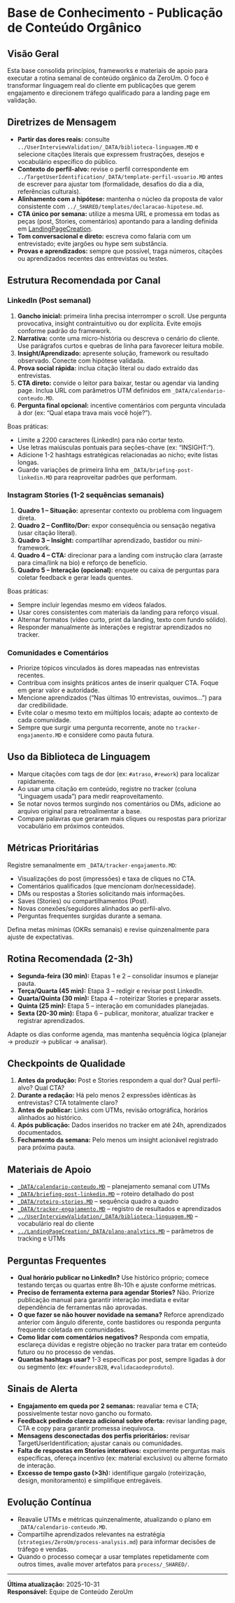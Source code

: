 # Base de Conhecimento - Publicação de Conteúdo Orgânico

## Visão Geral

Esta base consolida princípios, frameworks e materiais de apoio para executar a rotina semanal de conteúdo orgânico da ZeroUm. O foco é transformar linguagem real do cliente em publicações que gerem engajamento e direcionem tráfego qualificado para a landing page em validação.

## Diretrizes de Mensagem

- **Partir das dores reais:** consulte `../UserInterviewValidation/_DATA/biblioteca-linguagem.MD` e selecione citações literais que expressem frustrações, desejos e vocabulário específico do público.
- **Contexto do perfil-alvo:** revise o perfil correspondente em `../TargetUserIdentification/_DATA/template-perfil-usuario.MD` antes de escrever para ajustar tom (formalidade, desafios do dia a dia, referências culturais).
- **Alinhamento com a hipótese:** mantenha o núcleo da proposta de valor consistente com `../_SHARED/templates/declaracao-hipotese.md`.
- **CTA único por semana:** utilize a mesma URL e promessa em todas as peças (post, Stories, comentários) apontando para a landing definida em [LandingPageCreation](../LandingPageCreation/process.MD).
- **Tom conversacional e direto:** escreva como falaria com um entrevistado; evite jargões ou hype sem substância.
- **Provas e aprendizados:** sempre que possível, traga números, citações ou aprendizados recentes das entrevistas ou testes.

## Estrutura Recomendada por Canal

### LinkedIn (Post semanal)

1. **Gancho inicial:** primeira linha precisa interromper o scroll. Use pergunta provocativa, insight contraintuitivo ou dor explícita. Evite emojis conforme padrão do framework.
2. **Narrativa:** conte uma micro-história ou descreva o cenário do cliente. Use parágrafos curtos e quebras de linha para favorecer leitura mobile.
3. **Insight/Aprendizado:** apresente solução, framework ou resultado observado. Conecte com hipótese validada.
4. **Prova social rápida:** inclua citação literal ou dado extraído das entrevistas.
5. **CTA direto:** convide o leitor para baixar, testar ou agendar via landing page. Inclua URL com parâmetros UTM definidos em `_DATA/calendario-conteudo.MD`.
6. **Pergunta final opcional:** incentive comentários com pergunta vinculada à dor (ex: “Qual etapa trava mais você hoje?”).

Boas práticas:
- Limite a 2200 caracteres (LinkedIn) para não cortar texto.
- Use letras maiúsculas pontuais para seções-chave (ex: “INSIGHT:”).
- Adicione 1-2 hashtags estratégicas relacionadas ao nicho; evite listas longas.
- Guarde variações de primeira linha em `_DATA/briefing-post-linkedin.MD` para reaproveitar padrões que performam.

### Instagram Stories (1-2 sequências semanais)

1. **Quadro 1 – Situação:** apresentar contexto ou problema com linguagem direta.
2. **Quadro 2 – Conflito/Dor:** expor consequência ou sensação negativa (usar citação literal).
3. **Quadro 3 – Insight:** compartilhar aprendizado, bastidor ou mini-framework.
4. **Quadro 4 – CTA:** direcionar para a landing com instrução clara (arraste para cima/link na bio) e reforço de benefício.
5. **Quadro 5 – Interação (opcional):** enquete ou caixa de perguntas para coletar feedback e gerar leads quentes.

Boas práticas:
- Sempre incluir legendas mesmo em vídeos falados.
- Usar cores consistentes com materiais da landing para reforço visual.
- Alternar formatos (vídeo curto, print da landing, texto com fundo sólido).
- Responder manualmente às interações e registrar aprendizados no tracker.

### Comunidades e Comentários

- Priorize tópicos vinculados às dores mapeadas nas entrevistas recentes.
- Contribua com insights práticos antes de inserir qualquer CTA. Foque em gerar valor e autoridade.
- Mencione aprendizados (“Nas últimas 10 entrevistas, ouvimos...”) para dar credibilidade.
- Evite colar o mesmo texto em múltiplos locais; adapte ao contexto de cada comunidade.
- Sempre que surgir uma pergunta recorrente, anote no `tracker-engajamento.MD` e considere como pauta futura.

## Uso da Biblioteca de Linguagem

- Marque citações com tags de dor (ex: `#atraso`, `#rework`) para localizar rapidamente.
- Ao usar uma citação em conteúdo, registre no tracker (coluna “Linguagem usada”) para medir reaproveitamento.
- Se notar novos termos surgindo nos comentários ou DMs, adicione ao arquivo original para retroalimentar a base.
- Compare palavras que geraram mais cliques ou respostas para priorizar vocabulário em próximos conteúdos.

## Métricas Prioritárias

Registre semanalmente em `_DATA/tracker-engajamento.MD`:
- Visualizações do post (impressões) e taxa de cliques no CTA.
- Comentários qualificados (que mencionam dor/necessidade).
- DMs ou respostas a Stories solicitando mais informações.
- Saves (Stories) ou compartilhamentos (Post).
- Novas conexões/seguidores alinhados ao perfil-alvo.
- Perguntas frequentes surgidas durante a semana.

Defina metas mínimas (OKRs semanais) e revise quinzenalmente para ajuste de expectativas.

## Rotina Recomendada (2-3h)

- **Segunda-feira (30 min):** Etapas 1 e 2 – consolidar insumos e planejar pauta.
- **Terça/Quarta (45 min):** Etapa 3 – redigir e revisar post LinkedIn.
- **Quarta/Quinta (30 min):** Etapa 4 – roteirizar Stories e preparar assets.
- **Quinta (25 min):** Etapa 5 – interação em comunidades planejadas.
- **Sexta (20-30 min):** Etapa 6 – publicar, monitorar, atualizar tracker e registrar aprendizados.

Adapte os dias conforme agenda, mas mantenha sequência lógica (planejar → produzir → publicar → analisar).

## Checkpoints de Qualidade

1. **Antes da produção:** Post e Stories respondem a qual dor? Qual perfil-alvo? Qual CTA?
2. **Durante a redação:** Há pelo menos 2 expressões idênticas às entrevistas? CTA totalmente claro?
3. **Antes de publicar:** Links com UTMs, revisão ortográfica, horários alinhados ao histórico.
4. **Após publicação:** Dados inseridos no tracker em até 24h, aprendizados documentados.
5. **Fechamento da semana:** Pelo menos um insight acionável registrado para próxima pauta.

## Materiais de Apoio

- [`_DATA/calendario-conteudo.MD`](./_DATA/calendario-conteudo.MD) – planejamento semanal com UTMs
- [`_DATA/briefing-post-linkedin.MD`](./_DATA/briefing-post-linkedin.MD) – roteiro detalhado do post
- [`_DATA/roteiro-stories.MD`](./_DATA/roteiro-stories.MD) – sequência quadro a quadro
- [`_DATA/tracker-engajamento.MD`](./_DATA/tracker-engajamento.MD) – registro de resultados e aprendizados
- [`../UserInterviewValidation/_DATA/biblioteca-linguagem.MD`](../UserInterviewValidation/_DATA/biblioteca-linguagem.MD) – vocabulário real do cliente
- [`../LandingPageCreation/_DATA/plano-analytics.MD`](../LandingPageCreation/_DATA/plano-analytics.MD) – parâmetros de tracking e UTMs

## Perguntas Frequentes

- **Qual horário publicar no LinkedIn?** Use histórico próprio; comece testando terças ou quartas entre 8h-10h e ajuste conforme métricas.
- **Preciso de ferramenta externa para agendar Stories?** Não. Priorize publicação manual para garantir interação imediata e evitar dependência de ferramentas não aprovadas.
- **O que fazer se não houver novidade na semana?** Reforce aprendizado anterior com ângulo diferente, conte bastidores ou responda pergunta frequente coletada em comunidades.
- **Como lidar com comentários negativos?** Responda com empatia, esclareça dúvidas e registre objeção no tracker para tratar em conteúdo futuro ou no processo de vendas.
- **Quantas hashtags usar?** 1-3 específicas por post, sempre ligadas à dor ou segmento (ex: `#foundersB2B`, `#validacaodeproduto`).

## Sinais de Alerta

- **Engajamento em queda por 2 semanas:** reavaliar tema e CTA; possivelmente testar novo gancho ou formato.
- **Feedback pedindo clareza adicional sobre oferta:** revisar landing page, CTA e copy para garantir promessa inequívoca.
- **Mensagens desconectadas dos perfis prioritários:** revisar TargetUserIdentification; ajustar canais ou comunidades.
- **Falta de respostas em Stories interativos:** experimente perguntas mais específicas, ofereça incentivo (ex: material exclusivo) ou alterne formato de interação.
- **Excesso de tempo gasto (>3h):** identifique gargalo (roteirização, design, monitoramento) e simplifique entregáveis.

## Evolução Contínua

- Reavalie UTMs e métricas quinzenalmente, atualizando o plano em `_DATA/calendario-conteudo.MD`.
- Compartilhe aprendizados relevantes na estratégia (`strategies/ZeroUm/process-analysis.md`) para informar decisões de tráfego e vendas.
- Quando o processo começar a usar templates repetidamente com outros times, avalie mover artefatos para `process/_SHARED/`.

---

**Última atualização:** 2025-10-31  
**Responsável:** Equipe de Conteúdo ZeroUm
